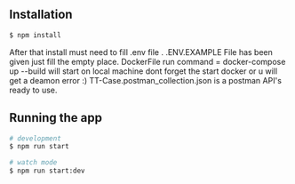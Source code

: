 ## Installation

```bash
$ npm install
```

After that install must need to fill .env file .
.ENV.EXAMPLE File has been given just fill the empty place.
DockerFile run command = docker-compose up --build
will start on local machine dont forget the start docker or u will get a deamon error :)
TT-Case.postman_collection.json is a postman API's ready to use.

## Running the app

```bash
# development
$ npm run start

# watch mode
$ npm run start:dev

```
